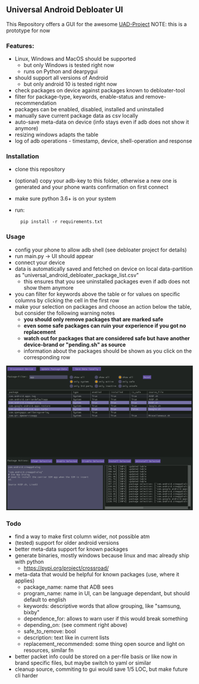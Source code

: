 ## Universal Android Debloater UI

This Repository offers a GUI for the awesome [UAD-Project](https://gitlab.com/W1nst0n/universal-android-debloater)
NOTE: this is a prototype for now

### Features:

- Linux, Windows and MacOS should be supported
  - but only Windows is tested right now
  - runs on Python and dearpygui
- should support all versions of Android
  - but only android 10 is tested right now
- check packages on device against packages known to debloater-tool
- filter for package-type, keywords, enable-status and remove-recommendation
- packages can be enabled, disabled, installed and uninstalled
- manually save current package data as csv locally
- auto-save meta-data on device (info stays even if adb does not show it anymore)
- resizing windows adapts the table
- log of adb operations - timestamp, device, shell-operation and response


### Installation

- clone this repository
- (optional) copy your adb-key to this folder, otherwise a new one is generated and your phone wants confirmation on first connect
- make sure python 3.6+ is on your system
- run:
  
        pip install -r requirements.txt

### Usage

- config your phone to allow adb shell (see debloater project for details)
- run main.py -> UI should appear
- connect your device
- data is automatically saved and fetched on device on local data-partition as "universal_android_debloater_package_list.csv"
  - this ensures that you see uninstalled packages even if adb does not show them anymore
- you can filter for keywords above the table or for values on specific columns by clicking the cell in the first row
- make your selection on packages and choose an action below the table, but consider the following warning notes
  - **you should only remove packages that are marked safe**
  - **even some safe packages can ruin your experience if you got no replacement**
  - **watch out for packages that are considered safe but have another device-brand or "pending.sh" as source**
  - information about the packages should be shown as you click on the corresponding row
  
![screenshot](./media/screenshot_alpha.png)

### Todo

- find a way to make first column wider, not possible atm
- (tested) support for older android versions
- better meta-data support for known packages
- generate binaries, mostly windows because linux and mac already ship with python
  - https://pypi.org/project/crossroad/
- meta-data that would be helpful for known packages (use, where it applies)
  - package_name: name that ADB sees
  - program_name: name in UI, can be language dependant, but should default to english
  - keywords: descriptive words that allow grouping, like "samsung, bixby"
  - dependence_for: allows to warn user if this would break something
  - depending_on: (see comment right above)
  - safe_to_remove: bool
  - description: text like in current lists
  - replacement_recommended: some thing open source and light on resources, similar fn
- better packet info could be stored on a per-file basis or like now in brand specific files, but maybe switch to yaml or similar
- cleanup source, commiting to gui would save 1/5 LOC, but make future cli harder 
